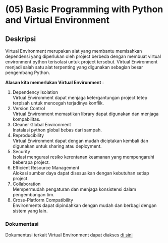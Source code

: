 # (05) Basic Programming with Python and Virtual Environment

## Deskripsi
Virtual Environment merupakan alat yang membantu memisahkan dependensi yang diperlukan oleh project berbeda dengan membuat virtual environment python terisolasi untuk project tersebut. Virtual Environment menjadi salah satu alat terpenting yang digunakan sebagian besar pengembang Python.

**Alasan kita memerlukan Virtual Environment** :
1. Dependency Isolation  
   Virtual Environment dapat menjaga ketergantungan project tetep terpisah untuk mencegah terjadinya konflik.
2. Version Control  
   Virtual Environment memastikan library dapat digunakan dan menjaga kompabilitas. 
3. Cleaner Global Environment  
   Instalasi python global bebas dari sampah.
4. Reproducibility  
   Virtual Environment dapat dengan mudah diciptakan kembali dan digunakan untuk sharing atau deployment.
5. Security  
   Isolasi mengurasi resiko kerentanan keamanan yang mempengaruhi beberapa project. 
6. Efficient Resource Management  
   Alokasi sumber daya dapat disesuaikan dengan kebutuhan setiap project.
7. Collaboration  
   Mempermudah pengaturan dan menjaga konsistensi dalam pengembangan tim.
8. Cross-Platform Compatibility  
   Environments dapat dipindahkan dengan mudah dan berbagi dengan sistem yang lain.

### Dokumentasi
Dokumentasi terkait Virtual Environment dapat diakses [di sini](https://github.com/pyenv-win/pyenv-win)